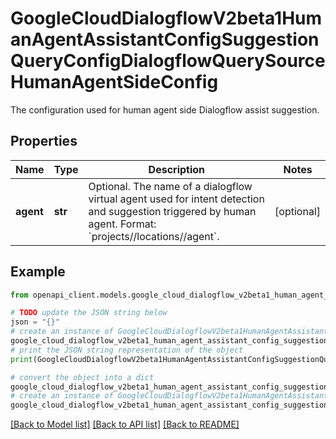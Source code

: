 # GoogleCloudDialogflowV2beta1HumanAgentAssistantConfigSuggestionQueryConfigDialogflowQuerySourceHumanAgentSideConfig

The configuration used for human agent side Dialogflow assist suggestion.

## Properties

Name | Type | Description | Notes
------------ | ------------- | ------------- | -------------
**agent** | **str** | Optional. The name of a dialogflow virtual agent used for intent detection and suggestion triggered by human agent. Format: &#x60;projects//locations//agent&#x60;. | [optional] 

## Example

```python
from openapi_client.models.google_cloud_dialogflow_v2beta1_human_agent_assistant_config_suggestion_query_config_dialogflow_query_source_human_agent_side_config import GoogleCloudDialogflowV2beta1HumanAgentAssistantConfigSuggestionQueryConfigDialogflowQuerySourceHumanAgentSideConfig

# TODO update the JSON string below
json = "{}"
# create an instance of GoogleCloudDialogflowV2beta1HumanAgentAssistantConfigSuggestionQueryConfigDialogflowQuerySourceHumanAgentSideConfig from a JSON string
google_cloud_dialogflow_v2beta1_human_agent_assistant_config_suggestion_query_config_dialogflow_query_source_human_agent_side_config_instance = GoogleCloudDialogflowV2beta1HumanAgentAssistantConfigSuggestionQueryConfigDialogflowQuerySourceHumanAgentSideConfig.from_json(json)
# print the JSON string representation of the object
print(GoogleCloudDialogflowV2beta1HumanAgentAssistantConfigSuggestionQueryConfigDialogflowQuerySourceHumanAgentSideConfig.to_json())

# convert the object into a dict
google_cloud_dialogflow_v2beta1_human_agent_assistant_config_suggestion_query_config_dialogflow_query_source_human_agent_side_config_dict = google_cloud_dialogflow_v2beta1_human_agent_assistant_config_suggestion_query_config_dialogflow_query_source_human_agent_side_config_instance.to_dict()
# create an instance of GoogleCloudDialogflowV2beta1HumanAgentAssistantConfigSuggestionQueryConfigDialogflowQuerySourceHumanAgentSideConfig from a dict
google_cloud_dialogflow_v2beta1_human_agent_assistant_config_suggestion_query_config_dialogflow_query_source_human_agent_side_config_from_dict = GoogleCloudDialogflowV2beta1HumanAgentAssistantConfigSuggestionQueryConfigDialogflowQuerySourceHumanAgentSideConfig.from_dict(google_cloud_dialogflow_v2beta1_human_agent_assistant_config_suggestion_query_config_dialogflow_query_source_human_agent_side_config_dict)
```
[[Back to Model list]](../README.md#documentation-for-models) [[Back to API list]](../README.md#documentation-for-api-endpoints) [[Back to README]](../README.md)


